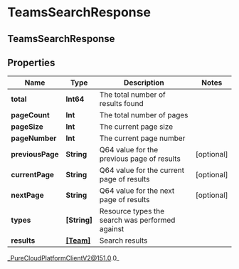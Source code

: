# TeamsSearchResponse

## TeamsSearchResponse

## Properties

|Name | Type | Description | Notes|
|------------ | ------------- | ------------- | -------------|
| **total** | **Int64** | The total number of results found | |
| **pageCount** | **Int** | The total number of pages | |
| **pageSize** | **Int** | The current page size | |
| **pageNumber** | **Int** | The current page number | |
| **previousPage** | **String** | Q64 value for the previous page of results | [optional] |
| **currentPage** | **String** | Q64 value for the current page of results | [optional] |
| **nextPage** | **String** | Q64 value for the next page of results | [optional] |
| **types** | **[String]** | Resource types the search was performed against | |
| **results** | [**[Team]**](Team) | Search results | |



_PureCloudPlatformClientV2@151.0.0_
